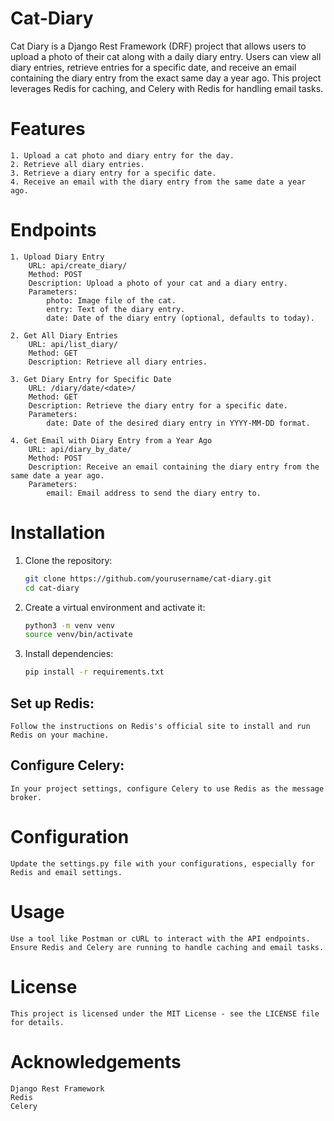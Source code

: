 # Cat-Diary

Cat Diary is a Django Rest Framework (DRF) project that allows users to upload a photo of their cat along with a daily diary entry. Users can view all diary entries, retrieve entries for a specific date, and receive an email containing the diary entry from the exact same day a year ago. This project leverages Redis for caching, and Celery with Redis for handling email tasks.
# Features

    1. Upload a cat photo and diary entry for the day.
    2. Retrieve all diary entries.
    3. Retrieve a diary entry for a specific date.
    4. Receive an email with the diary entry from the same date a year ago.

# Endpoints

    1. Upload Diary Entry
        URL: api/create_diary/
        Method: POST
        Description: Upload a photo of your cat and a diary entry.
        Parameters:
            photo: Image file of the cat.
            entry: Text of the diary entry.
            date: Date of the diary entry (optional, defaults to today).

    2. Get All Diary Entries
        URL: api/list_diary/
        Method: GET
        Description: Retrieve all diary entries.

    3. Get Diary Entry for Specific Date
        URL: /diary/date/<date>/
        Method: GET
        Description: Retrieve the diary entry for a specific date.
        Parameters:
            date: Date of the desired diary entry in YYYY-MM-DD format.

    4. Get Email with Diary Entry from a Year Ago
        URL: api/diary_by_date/
        Method: POST
        Description: Receive an email containing the diary entry from the same date a year ago.
        Parameters:
            email: Email address to send the diary entry to.

# Installation

1. Clone the repository:
    ```bash
    git clone https://github.com/yourusername/cat-diary.git
    cd cat-diary
    ```

2. Create a virtual environment and activate it:

    ```bash
    python3 -m venv venv
    source venv/bin/activate
    ```

3. Install dependencies:
    ```bash
    pip install -r requirements.txt
    ```
## Set up Redis:
    Follow the instructions on Redis's official site to install and run Redis on your machine.

## Configure Celery:
    In your project settings, configure Celery to use Redis as the message broker.

# Configuration

    Update the settings.py file with your configurations, especially for Redis and email settings.

# Usage

    Use a tool like Postman or cURL to interact with the API endpoints.
    Ensure Redis and Celery are running to handle caching and email tasks.

# License

    This project is licensed under the MIT License - see the LICENSE file for details.

# Acknowledgements

    Django Rest Framework
    Redis
    Celery

